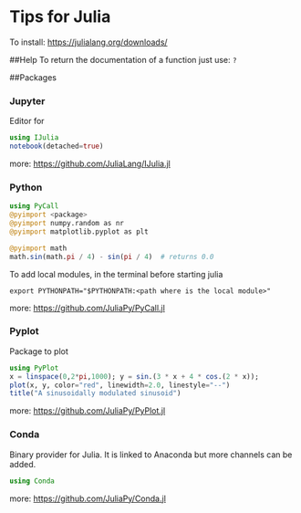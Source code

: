 # Tips for Julia

To install: <https://julialang.org/downloads/>

##Help
To return the documentation of a function just use: `?`


##Packages
### Jupyter

Editor for

```Julia
using IJulia
notebook(detached=true)
```

more: <https://github.com/JuliaLang/IJulia.jl>


### Python

```Julia
using PyCall
@pyimport <package>
@pyimport numpy.random as nr
@pyimport matplotlib.pyplot as plt

@pyimport math
math.sin(math.pi / 4) - sin(pi / 4)  # returns 0.0
```
To add local modules, in the terminal before starting julia

```
export PYTHONPATH="$PYTHONPATH:<path where is the local module>"
```

more: <https://github.com/JuliaPy/PyCall.jl>

### Pyplot

Package to plot

```Julia
using PyPlot
x = linspace(0,2*pi,1000); y = sin.(3 * x + 4 * cos.(2 * x));
plot(x, y, color="red", linewidth=2.0, linestyle="--")
title("A sinusoidally modulated sinusoid")
```

more: <https://github.com/JuliaPy/PyPlot.jl>

### Conda

Binary provider for Julia. It is linked to Anaconda but more channels can be added.

```Julia
using Conda
```
more: <https://github.com/JuliaPy/Conda.jl>
